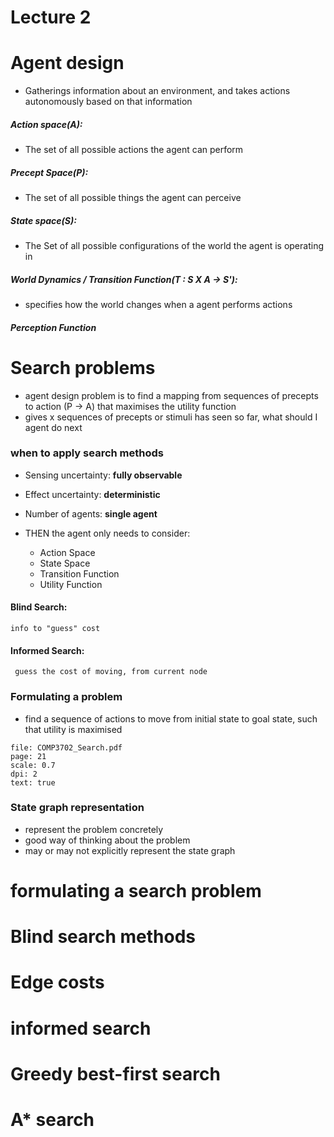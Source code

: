 # Lecture 2
# Agent design 
- Gatherings information about an environment, and takes actions autonomously based on that information
##### Action space(A):
- The set of all possible actions the agent can perform
##### Precept Space(P): 
- The set of all possible things the agent can perceive
##### State space(S):
- The Set of all possible configurations of the world the agent is operating in
##### World Dynamics / Transition Function(T : S X A -> S'):
- specifies how the world changes when a agent performs actions
##### Perception Function
# Search problems
- agent design problem is to find a mapping from sequences of precepts to action (P -> A) that maximises the utility function
- gives x sequences of precepts or stimuli has seen so far, what should I agent do next
### when to apply search methods
- Sensing uncertainty: **fully observable**
- Effect uncertainty: **deterministic**
- Number of agents: **single agent**

- THEN the agent only needs to consider:
	- Action Space
	- State Space
	- Transition Function
	- Utility Function
#### Blind Search:
	info to "guess" cost 
#### Informed Search:
	 guess the cost of moving, from current node 
### Formulating a problem
- find a sequence of actions to move from initial state to goal state, such that utility is maximised 

```slide-note
file: COMP3702_Search.pdf 
page: 21
scale: 0.7
dpi: 2
text: true
```

### State graph representation
- represent the problem concretely
- good way of thinking about the problem
- may or may not explicitly represent the state graph




# formulating a search problem

# Blind search methods

# Edge costs

# informed search

# Greedy best-first search

# A* search


